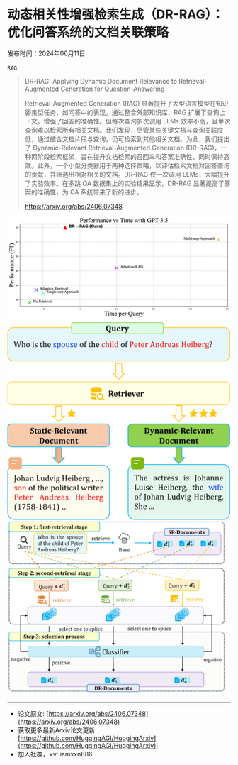 # 动态相关性增强检索生成（DR-RAG）：优化问答系统的文档关联策略
发布时间：2024年06月11日

`RAG`
> DR-RAG: Applying Dynamic Document Relevance to Retrieval-Augmented Generation for Question-Answering
>
> Retrieval-Augmented Generation (RAG) 显著提升了大型语言模型在知识密集型任务，如问答中的表现。通过整合外部知识库，RAG 扩展了查询上下文，增强了回答的准确性。但每次查询多次调用 LLMs 效率不高，且单次查询难以检索所有相关文档。我们发现，尽管某些关键文档与查询关联度低，通过结合文档片段与查询，仍可检索到其他相关文档。为此，我们提出了 Dynamic-Relevant Retrieval-Augmented Generation (DR-RAG)，一种两阶段检索框架，旨在提升文档检索的召回率和答案准确性，同时保持高效。此外，一个小型分类器用于两种选择策略，以评估检索文档对回答查询的贡献，并筛选出相对相关的文档。DR-RAG 仅一次调用 LLMs，大幅提升了实验效率。在多跳 QA 数据集上的实验结果显示，DR-RAG 显著提高了答案的准确性，为 QA 系统带来了新的进步。
>
> https://arxiv.org/abs/2406.07348

![](https://raw.githubusercontent.com/HuggingAGI/HuggingArxiv/main/paper_images/2406.07348/x1.png)
![](https://raw.githubusercontent.com/HuggingAGI/HuggingArxiv/main/paper_images/2406.07348/x2.png)
![](https://raw.githubusercontent.com/HuggingAGI/HuggingArxiv/main/paper_images/2406.07348/x3.png)

<hr />

- 论文原文: [https://arxiv.org/abs/2406.07348](https://arxiv.org/abs/2406.07348)
- 获取更多最新Arxiv论文更新: [https://github.com/HuggingAGI/HuggingArxiv](https://github.com/HuggingAGI/HuggingArxiv)!
- 加入社群，+v: iamxxn886